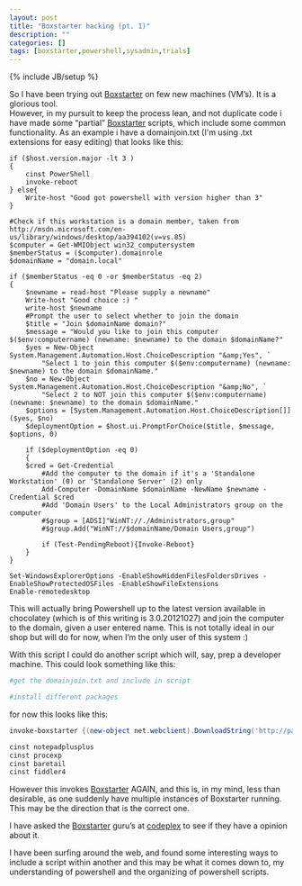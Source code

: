 ```yaml
---
layout: post
title: "Boxstarter hacking (pt. 1)"
description: ""
categories: []
tags: [boxstarter,powershell,sysadmin,trials]
---
```

{% include JB/setup %}
<p>So I have been trying out <a href="http://www.boxstarter.org">Boxstarter</a> on few new machines (VM’s). It is a glorious tool.<br/>However, in my pursuit to keep the process lean, and not duplicate code i have made some “partial” <a href="http://www.boxstarter.org">Boxstarter</a> scripts, which include some common functionality. As an example i have a domainjoin.txt (I'm using .txt extensions for easy editing) that looks like this:</p>

```posh
if ($host.version.major -lt 3 )  
{
    cinst PowerShell
    invoke-reboot
} else{
    Write-host "Good got powershell with version higher than 3"
}

#Check if this workstation is a domain member, taken from http://msdn.microsoft.com/en-us/library/windows/desktop/aa394102(v=vs.85)
$computer = Get-WMIObject win32_computersystem
$memberStatus = ($computer).domainrole
$domainName = "domain.local"

if ($memberStatus -eq 0 -or $memberStatus -eq 2)  
{
    $newname = read-host "Please supply a newname"
    Write-host "Good choice :) "
    write-host $newname
    #Prompt the user to select whether to join the domain
    $title = "Join $domainName domain?"
    $message = "Would you like to join this computer $($env:computername) (newname: $newname) to the domain $domainName?"
    $yes = New-Object System.Management.Automation.Host.ChoiceDescription "&amp;Yes", `
        "Select 1 to join this computer $($env:computername) (newname: $newname) to the domain $domainName."
    $no = New-Object System.Management.Automation.Host.ChoiceDescription "&amp;No", `
        "Select 2 to NOT join this computer $($env:computername) (newname: $newname) to the domain $domainName."
    $options = [System.Management.Automation.Host.ChoiceDescription[]]($yes, $no)
    $deploymentOption = $host.ui.PromptForChoice($title, $message, $options, 0)

    if ($deploymentOption -eq 0)
    {
    $cred = Get-Credential
        #Add the computer to the domain if it's a 'Standalone Workstation' (0) or 'Standalone Server' (2) only
        Add-Computer -DomainName $domainName -NewName $newname -Credential $cred
        #Add 'Domain Users' to the Local Administrators group on the computer
        #$group = [ADSI]"WinNT://./Administrators,group"
        #$group.Add("WinNT://$domainName/Domain Users,group")

        if (Test-PendingReboot){Invoke-Reboot}
    }
} 

Set-WindowsExplorerOptions -EnableShowHiddenFilesFoldersDrives -EnableShowProtectedOSFiles -EnableShowFileExtensions  
Enable-remotedesktop  
```

<p>This will actually bring Powershell up to the latest version available in chocolatey (which is of this writing is 3.0.20121027) and join the computer to the domain, given a user entered name. This is not totally ideal in our shop but will do for now, when I’m the only user of this system :)</p>

<p>With this script I could do another script which will, say, prep a developer machine. This could look something like this:  </p>

```powershell
#get the domainjoin.txt and include in script

#install different packages
```

<p>for now this looks like this:  </p>

```powershell
invoke-boxstarter {(new-object net.webclient).DownloadString('http://path/to/domainjoin.txt') | iex}

cinst notepadplusplus  
cinst procexp  
cinst baretail  
cinst fiddler4  
```

<p>However this invokes <a href="http://www.boxstarter.org">Boxstarter</a> AGAIN, and this is, in my mind, less than desirable, as one suddenly have multiple instances of Boxstarter running. This may be the direction that is the correct one.</p>

<p>I have asked the <a href="http://www.boxstarter.org">Boxstarter</a> guru’s at <a href="https://boxstarter.codeplex.com/discussions/550158">codeplex</a> to see if they have a opinion about it.</p>

<p>I have been surfing around the web, and found some interesting ways to include a script within another and this may be what it comes down to, my understanding of powershell and the organizing of powershell scripts.</p>

